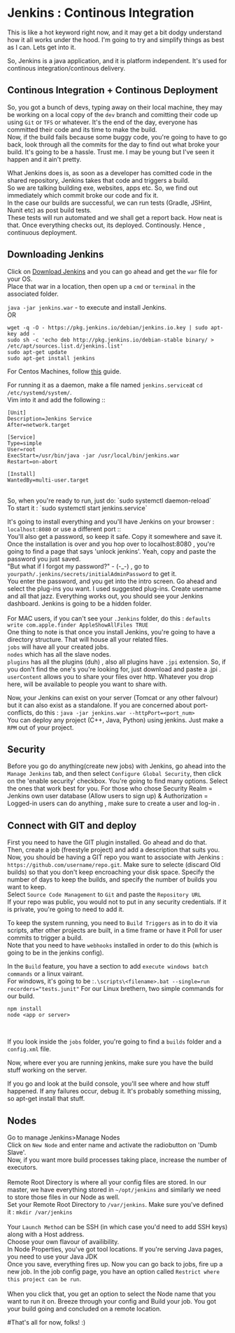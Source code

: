# Jenkins : Continous Integration
This is like a hot keyword right now, and it may get a bit dodgy understand how it all works under the hood. I'm going to try and simplify things as best as I can. Lets get into it.</br>

So, Jenkins is a java application, and it is platform independent. It's used for continous integration/continous delivery. </br>

## Continous Integration + Continous Deployment
So, you got a bunch of devs, typing away on their local machine, they may be working on a local copy of the `dev` branch and comitting their code up using `Git` or `TFS` or whatever. It's the end of the day, everyone has committed their code and its time to
make the build.</br>Now, if the build fails because some buggy code, you're going to have to go back, look through all the commits for the day to find out what broke your build. It's going to be a hassle. Trust me. I may be young but I've seen it happen and it ain't pretty.

What Jenkins does is, as soon as a developer has comitted code in the shared repository, Jenkins takes that code and triggers a build.</br>So we are talking building exe, websites, apps etc. So, we find out immediately which commit broke our code and fix it. 
</br>In the case our builds are successful, we can run tests (Gradle, JSHint, Nunit etc) as post build tests.</br>These tests will run automated and we shall get a report back. How neat is that. Once everything checks out, its deployed. Continously. Hence , continuous deployment.

## Downloading Jenkins
Click on [Download Jenkins](https://jenkins.io/) and you can go ahead and get the `war` file for your OS.</br> 
Place that war in a location, then open up a `cmd` or `terminal` in the associated folder.</br>

`java -jar jenkins.war` - to execute and install Jenkins.</br>
OR</br>
```
wget -q -O - https://pkg.jenkins.io/debian/jenkins.io.key | sudo apt-key add -
sudo sh -c 'echo deb http://pkg.jenkins.io/debian-stable binary/ > /etc/apt/sources.list.d/jenkins.list'
sudo apt-get update
sudo apt-get install jenkins
```
For Centos Machines, follow [this](https://www.digitalocean.com/community/tutorials/how-to-set-up-jenkins-for-continuous-development-integration-on-centos-7) guide.</br>

For running it as a daemon, make a file named `jenkins.service`at `cd /etc/systemd/system/`.</br>
Vim into it and add the following ::
```
[Unit]
Description=Jenkins Service
After=network.target

[Service]
Type=simple
User=root
ExecStart=/usr/bin/java -jar /usr/local/bin/jenkins.war
Restart=on-abort

[Install]
WantedBy=multi-user.target
```
</br>
So, when you're ready to run, just do: `sudo systemctl daemon-reload`</br>
To start it : `sudo systemctl start jenkins.service`</br>


It's going to install everything and you'll have Jenkins on your browser : `localhost:8080` or use a different port ::</br>
You'll also get a password, so keep it safe. Copy it somewhere and save it. </br>
Once the installation is over and you hop over to localhost:8080 , you're going to find a page that says 'unlock jenkins'. Yeah, copy and paste the password you just saved.</br>
"But what if I forgot my password?" - (-_-) , go to `yourpath/.jenkins/secrets/initialAdminPassword` to get it. </br>
You enter the password, and you get into the intro screen. Go ahead and select the plug-ins you want. I used suggested plug-ins. Create username and all that jazz. Everything works out, you should see your Jenkins dashboard.
Jenkins is going to be a hidden folder.</br>
</br>
For MAC users, if you can't see your `.Jenkins` folder, do this : `defaults write com.apple.finder AppleShowAllFiles TRUE` 
</br>
One thing to note is that once you install Jenkins, you're going to have a directory structure. That will house all your related files. </br>
`jobs` will have all your created jobs.</br>
`nodes` which has all the slave nodes.</br>
`plugins` has all the plugins (duh) , also all plugins have `.jpi` extension. So, if you don't find the one's you're looking for, just download and paste a .jpi .</br>
`userContent` allows you to share your files over http. Whatever you drop here, will be available to people you want to share with.</br>


Now, your Jenkins can exist on your server (Tomcat or any other falvour) but it can also exist as a standalone. If you are concerned about port-conflicts, do this :  `java -jar jenkins.war --httpPort=<port_num>`
</br>
You can deploy any project (C++, Java, Python) using jenkins. Just make a `RPM` out of your project.

## Security
Before you go do anything(create new jobs) with Jenkins, go ahead into the `Manage Jenkins` tab, and then select `Configure Global Security`, then click on the 'enable security' checkbox. You're going to find many options. Select the ones that work best for you.
For those who chose Security Realm = Jenkins own user database (Allow users to sign up) & Authorization = Logged-in users can do anything , make sure to create a user and log-in .

## Connect with GIT and deploy
First you need to have the GIT plugin installed. Go ahead and do that. </br>
Then, create a job (freestyle project) and add a description that suits you. Now, you should be having a GIT repo you want to associate with Jenkins : `https://github.com/username/repo.git`. Make sure to selecte (discard Old builds) so that you don't keep encroaching your disk space.
Specify the number of days to keep the builds, and specify the number of builds you want to keep.</br>
Select `Source Code Management` to `Git` and paste the `Repository URL`</br>
If your repo was public, you would not to put in any security credentials. If it is private, you're going to need to add it. </br>

To keep the system running, you need to `Build Triggers` as in to do it via scripts, after other projects are built, in a time frame or have it Poll for user commits to trigger a build.</br>
Note that you need to have `webhooks` installed in order to do this (which is going to be in the jenkins config).</br>

In the `Build` feature, you have a section to add `execute windows batch commands` or a linux vairant. </br>
For windows, it's going to be :`.\scripts\<filename>.bat --single=run recorders="tests.junit"`
For our Linux brethern, two simple commands for our build.</br>
```
npm install
node <app or server> 
```
</br>


If you look inside the `jobs` folder, you're going to find a `builds` folder and a `config.xml` file. </br>

Now, where ever you are running jenkins, make sure you have the build stuff working on the server.</br>

If you go and look at the build console, you'll see where and how stuff happened. If any failures occur, debug it. It's probably something missing, so apt-get install that stuff.</br>

## Nodes 
Go to manage Jenkins>Manage Nodes </br>
Click on `New Node` and enter name and activate the radiobutton on 'Dumb Slave'.</br>
Now, if you want more build processes taking place, increase the number of executors. </br></br>
Remote Root Directory is where all your config files are stored. In our master, we have everything stored in `~/opt/jenkins` and similarly we need to store those files in our Node as well. </br>
Set your Remote Root Directory to `/var/jenkins`. Make sure you've defined it : `mkdir /var/jenkins` </br></br>
Your `Launch Method` can be SSH (in which case you'd need to add SSH keys) along with a Host address.</br> Choose your own flavour of availibility. </br>
In Node Properties, you've got tool locations. If you're serving Java pages, you need to use your Java JDK</br>
Once you save, everything fires up. Now you can go back to jobs, fire up a new job. In the job config page, you have an option called `Restrict where this project can be run`.</br></br>
When you click that, you get an option to select the Node name that you want to run it on. Breeze through your config and Build your job. You got your build going and concluded on a remote location.


#That's all for now, folks! :) 


 
